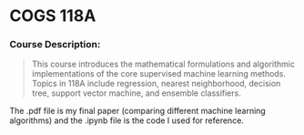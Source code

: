 # COGS 118A

### Course Description:

> This course introduces the mathematical formulations and algorithmic implementations of the core supervised machine learning methods. Topics in 118A include regression, nearest neighborhood, decision tree, support vector machine, and ensemble classifiers.

The .pdf file is my final paper (comparing different machine learning algorithms) and the .ipynb file is the code I used for reference.
